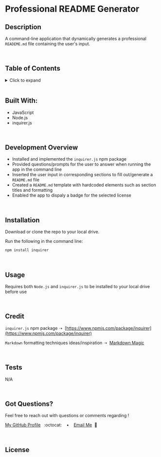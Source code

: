 # Professional README Generator

## **Description**
A command-line application that dynamically generates a professional `READEME.md` file containing the user's input.

<br/>

## **Table of Contents**
<details>
<summary>Click to expand</summary>

#### [Description](#Description)
#### [Built With](#Built-With:)
#### [Development Overview](#Development-Overview)
#### [Installation](#Installation)
#### [Usage](#Usage)
#### [Credit](#Credit)
#### [Tests](#Tests)
#### [Contact Me](#Got-Questions?)
#### [License](#License)
</details>

<br/>

## **Built With:**
+ JavaScript
+ Node.js
+ inquirer.js

<br/>


## **Development Overview**
+ Installed and implemented the `inquirer.js` npm package
+ Provided questions/prompts for the user to answer when running the app in the command line
+ Inserted the user input in corresponding sections to fill out/generate a `README.md` file
+ Created a `README.md` template with hardcoded elements such as section titles and formatting
+ Enabled the app to dispaly a badge for the selected license 

<br/>

## **Installation**
Download or clone the repo to your local drive.

Run the following in the command line:
```bash
npm install inquirer
```

<br/>

## **Usage**
Requires both `Node.js` and `inquirer.js` to be installed to your local drive before use


<br/>

## **Credit**
`inquirer.js` npm package ➝&nbsp;
[https://www.npmjs.com/package/inquirer](https://www.npmjs.com/package/inquirer)

`Markdown` formatting techniques ideas/inspiration ➝&nbsp;
[Markdown Magic](https://github.com/DavidWells/markdown-magic.git)

<br/>

## **Tests**
N/A

<br/>

## **Got Questions?**
Feel free to reach out with questions or comments regarding  !

[My GitHub Profile](https://github.com/${data.github}) &nbsp; :octocat:&nbsp;&nbsp;&nbsp; • &nbsp;&nbsp;&nbsp;[Email Me](${data.email}) &nbsp;📧

<br/>

## **License**


